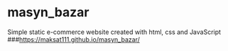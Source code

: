 # masyn_bazar
Simple static e-commerce website created with html, css and JavaScript
###https://maksat111.github.io/masyn_bazar/
